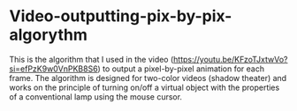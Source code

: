 # Video-outputting-pix-by-pix-algorythm
This is the algorithm that I used in the video (https://youtu.be/KFzoTJxtwVo?si=efPzK9w0VnPKB8S6) to output a pixel-by-pixel animation for each frame. The algorithm is designed for two-color videos (shadow theater) and works on the principle of turning on/off a virtual object with the properties of a conventional lamp using the mouse cursor.
